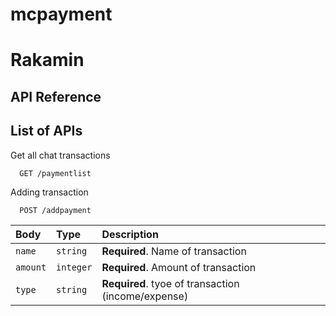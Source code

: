 # mcpayment

# Rakamin

## API Reference

## List of APIs

Get all chat transactions

```http
  GET /paymentlist
```

Adding transaction

```http
  POST /addpayment
```
| Body      | Type     | Description                |
| :-------- | :------- | :------------------------- |
| `name` | `string` | **Required**. Name of transaction |
| `amount` | `integer` | **Required**. Amount of transaction |
| `type` | `string` | **Required**. tyoe of transaction (income/expense) |

